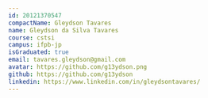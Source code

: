 ```yaml
---
id: 20121370547
compactName: Gleydson Tavares
name: Gleydson da Silva Tavares
course: cstsi
campus: ifpb-jp
isGraduated: true
email: tavares.gleydson@gmail.com
avatar: https://github.com/g13ydson.png
github: https://github.com/g13ydson
linkedin: https://www.linkedin.com/in/gleydsontavares/
---
```

